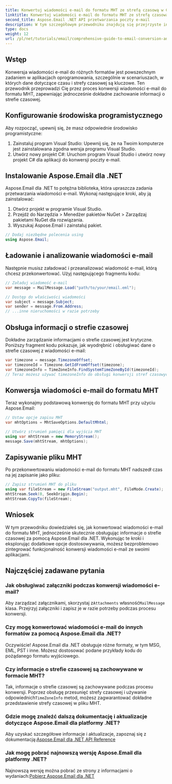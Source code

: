 ```yaml
---
title: Konwertuj wiadomości e-mail do formatu MHT ze strefą czasową w C#
linktitle: Konwertuj wiadomości e-mail do formatu MHT ze strefą czasową w C#
second_title: Aspose.Email .NET API przetwarzania poczty e-mail
description: W tym szczegółowym przewodniku znajdują się przejrzyste instrukcje dotyczące konwersji wiadomości e-mail do formatu MHT, a także prawidłowej obsługi informacji o strefie czasowej za pomocą biblioteki Aspose.Email for .NET.
type: docs
weight: 12
url: /pl/net/tutorials/email/comprehensive-guide-to-email-conversion-and-export/convert-emails-to-mht-format-with-timezone-in-csharp/
---
```

## Wstęp

Konwersja wiadomości e-mail do różnych formatów jest powszechnym zadaniem w aplikacjach oprogramowania, szczególnie w scenariuszach, w których dane dotyczące czasu i strefy czasowej są kluczowe. Ten przewodnik przeprowadzi Cię przez proces konwersji wiadomości e-mail do formatu MHT, zapewniając jednocześnie dokładne zachowanie informacji o strefie czasowej.

## Konfigurowanie środowiska programistycznego

Aby rozpocząć, upewnij się, że masz odpowiednie środowisko programistyczne:

1. Zainstaluj program Visual Studio: Upewnij się, że na Twoim komputerze jest zainstalowana zgodna wersja programu Visual Studio.
2. Utwórz nowy projekt C#: Uruchom program Visual Studio i utwórz nowy projekt C# dla aplikacji do konwersji poczty e-mail.

## Instalowanie Aspose.Email dla .NET

Aspose.Email dla .NET to potężna biblioteka, która upraszcza zadania przetwarzania wiadomości e-mail. Wykonaj następujące kroki, aby ją zainstalować:

1. Otwórz projekt w programie Visual Studio.
2. Przejdź do Narzędzia > Menedżer pakietów NuGet > Zarządzaj pakietami NuGet dla rozwiązania.
3. Wyszukaj Aspose.Email i zainstaluj pakiet.
```csharp
// Dodaj niezbędne polecenia using
using Aspose.Email;
```
## Ładowanie i analizowanie wiadomości e-mail

Następnie musisz załadować i przeanalizować wiadomość e-mail, którą chcesz przekonwertować. Użyj następującego fragmentu kodu:

```csharp
// Załaduj wiadomość e-mail
var message = MailMessage.Load("path/to/your/email.eml");

// Dostęp do właściwości wiadomości
var subject = message.Subject;
var sender = message.From.Address;
// ...inne nieruchomości w razie potrzeby
```

## Obsługa informacji o strefie czasowej

Dokładne zarządzanie informacjami o strefie czasowej jest krytyczne. Poniższy fragment kodu pokazuje, jak wyodrębnić i obsługiwać dane o strefie czasowej z wiadomości e-mail:

```csharp
var timezone = message.TimezoneOffset;
var timezoneId = Timezone.GetIdFromOffset(timezone);
var timezoneInfo = TimeZoneInfo.FindSystemTimeZoneById(timezoneId);
// Teraz możesz używać timezoneInfo do obsługi konwersji stref czasowych
```

## Konwersja wiadomości e-mail do formatu MHT

Teraz wykonajmy podstawową konwersję do formatu MHT przy użyciu Aspose.Email:

```csharp
// Ustaw opcje zapisu MHT
var mhtOptions = MhtSaveOptions.DefaultMhtml;

// Utwórz strumień pamięci dla wyjścia MHT
using var mhtStream = new MemoryStream();
message.Save(mhtStream, mhtOptions);
```

## Zapisywanie pliku MHT

Po przekonwertowaniu wiadomości e-mail do formatu MHT nadszedł czas na jej zapisanie jako pliku:

```csharp
// Zapisz strumień MHT do pliku
using var fileStream = new FileStream("output.mht", FileMode.Create);
mhtStream.Seek(0, SeekOrigin.Begin);
mhtStream.CopyTo(fileStream);
```

## Wniosek

W tym przewodniku dowiedziałeś się, jak konwertować wiadomości e-mail do formatu MHT, jednocześnie skutecznie obsługując informacje o strefie czasowej za pomocą Aspose.Email dla .NET. Wykonując te kroki i eksplorując dodatkowe opcje dostosowywania, możesz bezproblemowo zintegrować funkcjonalność konwersji wiadomości e-mail ze swoimi aplikacjami.

## Najczęściej zadawane pytania

### Jak obsługiwać załączniki podczas konwersji wiadomości e-mail?

 Aby zarządzać załącznikami, skorzystaj z`Attachments` własność`MailMessage` klasa. Przejrzyj załączniki i zapisz je w razie potrzeby podczas procesu konwersji.

### Czy mogę konwertować wiadomości e-mail do innych formatów za pomocą Aspose.Email dla .NET?

Oczywiście! Aspose.Email dla .NET obsługuje różne formaty, w tym MSG, EML, PST i inne. Możesz dostosować podane przykłady kodu do pożądanego formatu wyjściowego.

### Czy informacje o strefie czasowej są zachowywane w formacie MHT?

 Tak, informacje o strefie czasowej są zachowywane podczas procesu konwersji. Poprzez obsługę przesunięć strefy czasowej i używanie odpowiednich`TimeZoneInfo` metod, możesz zagwarantować dokładne przedstawienie strefy czasowej w pliku MHT.

### Gdzie mogę znaleźć dalszą dokumentację i aktualizacje dotyczące Aspose.Email dla platformy .NET?

 Aby uzyskać szczegółowe informacje i aktualizacje, zapoznaj się z dokumentacją:[Aspose.Email dla .NET API Reference](https://reference.aspose.com/email/net/)

### Jak mogę pobrać najnowszą wersję Aspose.Email dla platformy .NET?

 Najnowszą wersję można pobrać ze strony z informacjami o wydaniach:[Pobierz Aspose.Email dla .NET](https://releases.aspose.com/email/net/)